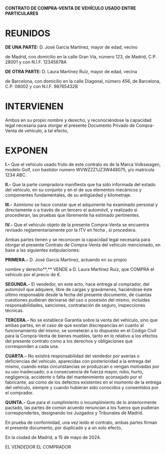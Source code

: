 ﻿**CONTRATO DE COMPRA-VENTA DE VEHÍCULO USADO ENTRE PARTICULARES**

# **REUNIDOS**

**DE UNA PARTE:** D. José García Martínez, mayor de edad, vecino

de Madrid, con domicilio en la calle Gran Vía, número 123, de Madrid, C.P. 28001 y con
N.I.F. 12345678A

**DE OTRA PARTE:** D. Laura Martínez Ruiz, mayor de edad, vecina

de Barcelona, con domicilio en la calle Diagonal, número 456, de Barcelona, C.P. 08002 y con
N.I.F. 98765432B

# **INTERVIENEN**

Ambos en su propio nombre y derecho, y reconociéndose la capacidad legal necesaria para otorgar el presente Documento
Privado de Compra-Venta de vehículo, a tal efecto,

# **EXPONEN**

**I.-** Que el vehículo usado fruto de este contrato es de la Marca Volkswagen, modelo Golf, con bastidor
numero WVWZZZ1JZ3W448075, y/o matrícula 1234 ABC.

**II.-** Que la parte compradora manifiesta que ha sido informada del estado del vehículo, en su conjunto y en el de sus
elementos mecánicos y componentes fundamentales, de su antigüedad y kilometraje.

**III.-** Asimismo se hace constar que el adquiriente ha examinado personal y directamente o a través de un tercero el
automóvil, y realizado si procedieran, las pruebas que libremente ha estimado pertinentes.

**IV.-** Que el vehículo objeto de la presente Compra-Venta se encuentra revisado reglamentariamente por la ITV en
fecha , si procediera.

Ambas partes tienen y se reconocen la capacidad legal necesaria para otorgar el presente Contrato de Compra-Venta del
vehículo mencionado, en base a las siguientes estipulaciones:

**PRIMERA.-** D. José García Martínez, actuando en su propio

nombre y derecho**,** VENDE a D. Laura Martínez Ruiz, que COMPRA el vehículo por el precio de €.

**SEGUNDA.-** El vendedor, en este acto, hace entrega al comprador, del automóvil que adquiere, libre de cargas y
gravámenes, haciéndose éste último responsable desde la fecha del presente documento, de cuantas cuestiones pudieran
derivarse del uso o posesión del mismo, incluidas responsabilidades, sanciones, contratación de seguro, inspecciones
técnicas.

**TERCERA.-** No se establece Garantía sobre la venta del vehículo, sino que ambas partes, en el caso de que existan
discrepancias en cuanto al funcionamiento del mismo, se someterán a lo dispuesto en el Código Civil para la Compra-Venta
de bienes muebles, tanto en lo relativo a los efectos del presente contrato como a los derechos y obligaciones que
corresponden a cada una.

**CUARTA.-** No existirá responsabilidad del vendedor por averías o deficiencias del vehículo, aparecidas con
posterioridad a la entrega del mismo, cuando estas circunstancias se produzcan o vengan motivadas por su uso inadecuado;
o a consecuencia de fuerza mayor, robo, hurto, negligencia, accidente o falta del mantenimiento aconsejado por el
fabricante, así como de los defectos existentes en el momento de la entrega del vehículo, siempre y cuando hubieran sido
conocidos y consentidos por el comprador.

**QUINTA.-** Que para el cumplimiento o incumplimiento de lo anteriormente pactado, las partes de común acuerdo
renuncian a los fueros que pudieran corresponderles, designando los Juzgados y Tribunales
de Madrid.

En prueba de conformidad, una vez leído el contrato, ambas partes firman el presente documento, por duplicado y a un
solo efecto,

En la ciudad de Madrid, a 15 de mayo de 2024.

EL VENDEDOR EL COMPRADOR
